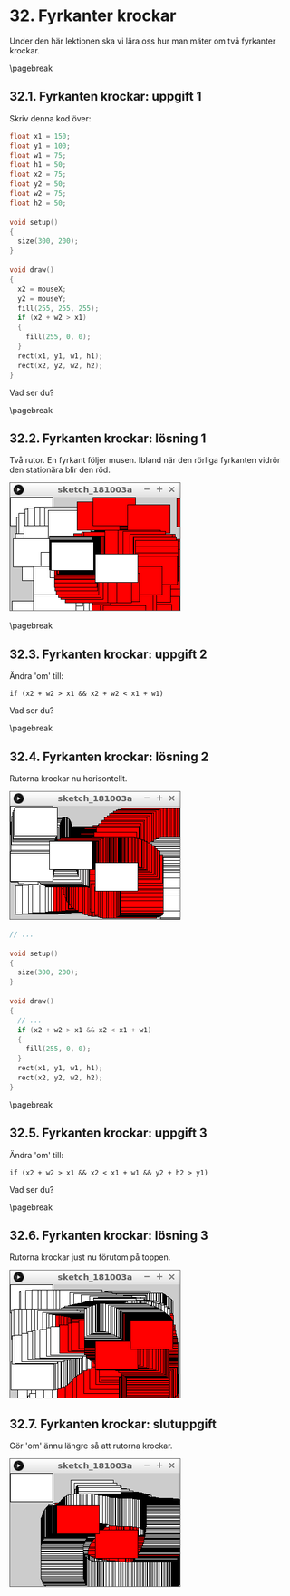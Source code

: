 # 32. Fyrkanter krockar

Under den här lektionen ska vi lära oss hur man mäter om två fyrkanter krockar.

\pagebreak

## 32.1. Fyrkanten krockar: uppgift 1

Skriv denna kod över:

```c++
float x1 = 150;
float y1 = 100;
float w1 = 75;
float h1 = 50;
float x2 = 75;
float y2 = 50;
float w2 = 75;
float h2 = 50;

void setup()
{
  size(300, 200);
}

void draw()
{
  x2 = mouseX;
  y2 = mouseY;
  fill(255, 255, 255);
  if (x2 + w2 > x1)
  {
    fill(255, 0, 0);  
  }
  rect(x1, y1, w1, h1);  
  rect(x2, y2, w2, h2);  
}
```

Vad ser du?

\pagebreak

## 32.2. Fyrkanten krockar: lösning 1

Två rutor. En fyrkant följer musen.
Ibland när den rörliga fyrkanten vidrör den stationära blir den röd.

![](fyrkanter_krockar_1.png)

\pagebreak

## 32.3. Fyrkanten krockar: uppgift 2

Ändra 'om' till:

```
if (x2 + w2 > x1 && x2 + w2 < x1 + w1)
```

Vad ser du?

\pagebreak

## 32.4. Fyrkanten krockar: lösning 2

Rutorna krockar nu horisontellt.

![](fyrkanter_krockar_2.png)

```c++
// ...

void setup()
{
  size(300, 200);
}

void draw()
{
  // ...
  if (x2 + w2 > x1 && x2 < x1 + w1)
  {
    fill(255, 0, 0);  
  }
  rect(x1, y1, w1, h1);  
  rect(x2, y2, w2, h2);  
}
```

\pagebreak

## 32.5. Fyrkanten krockar: uppgift 3

Ändra 'om' till:

```
if (x2 + w2 > x1 && x2 < x1 + w1 && y2 + h2 > y1)
```

Vad ser du?

\pagebreak

## 32.6. Fyrkanten krockar: lösning 3

Rutorna krockar just nu förutom på toppen.

![](fyrkanter_krockar_3.png)

## 32.7. Fyrkanten krockar: slutuppgift

Gör 'om' ännu längre så att rutorna krockar.

![](fyrkanter_krockar_slutuppgift.png)
